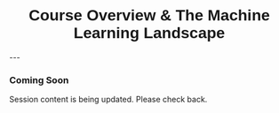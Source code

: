 <h1  style="font-family:  Verdana,  Geneva,  sans-serif;  text-align:center">Course  Overview  &  The  Machine  Learning  Landscape</h1> 
--- 
 
###  Coming  Soon 
 
Session  content  is  being  updated.  Please  check  back.
